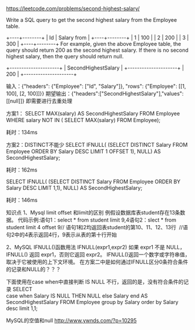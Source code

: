 https://leetcode.com/problems/second-highest-salary/

Write a SQL query to get the second highest salary from the Employee table.

+----+--------+
| Id | Salary from  |
+----+--------+
| 1  | 100    |
| 2  | 200    |
| 3  | 300    |
+----+--------+
For example, given the above Employee table, the query should return 200 as the second highest salary. If there is no second highest salary, then the query should return null.

+---------------------+
| SecondHighestSalary |
+---------------------+
| 200                 |
+---------------------+

输入：{"headers": {"Employee": ["Id", "Salary"]}, "rows": {"Employee": [[1, 100], [2, 100]]}}
期望输出：{"headers":["SecondHighestSalary"],"values":[[null]]}
即需要进行去重处理






方案1： 
SELECT  MAX(salary) AS SecondHighestSalary
FROM    Employee
WHERE   salary NOT IN ( SELECT  MAX(salary)  FROM    Employee);

耗时：134ms

方案2：DISTINCT不能少
SELECT
    IFNULL(
      (SELECT DISTINCT Salary
       FROM Employee
       ORDER BY Salary DESC
        LIMIT 1 OFFSET 1),
    NULL) AS SecondHighestSalary;

耗时：162ms


SELECT
    IFNULL(
      (SELECT DISTINCT Salary
       FROM Employee
       ORDER BY Salary DESC
        LIMIT 1,1),
    NULL) AS SecondHighestSalary;

耗时：146ms



知识点
1、Mysql limit offset  和limit的区别
例假设数据库表student存在13条数据。
代码示例:语句1：select * from student limit 9,4语句2：slect * from student limit 4 offset 9// 语句1和2均返回表student的第10、11、12、13行  //语句2中的4表示返回4行，9表示从表的第十行开始

2、MySQL IFNULL()函数用法
IFNULL(expr1,expr2)
如果 expr1 不是 NULL，IFNULL() 返回 expr1，否则它返回 expr2。
IFNULL()返回一个数字或字符串值，取决于它被使用的上下文环境。
在方案二中是如何通过IFNULL区分0条符合条件的记录和NULL的？？？





下面使用在case when中直接判断 IS NULL 不行，返回的是，没有符合条件的记录
SELECT  
case when Salary IS NULL THEN NULL else Salary end 
AS SecondHighestSalary
FROM    Employee
group by  Salary order by   Salary desc limit 1,1;


MySQL的空值和null http://www.ywnds.com/?p=10295